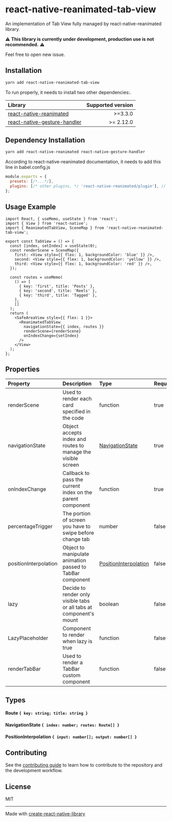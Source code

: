 # react-native-reanimated-tab-view

An implementation of Tab View fully managed by react-native-reanimated library.

:warning: **This library is currently under development, production use is not recommended.** :warning:

Feel free to open new issue.

## Installation

```sh
yarn add react-native-reanimated-tab-view
```
To run properly, it needs to install two other dependencies:.

| Library                                                                                  | Supported version |
|:-----------------------------------------------------------------------------------------|------------------:|
| [react-native-reanimated](https://docs.swmansion.com/react-native-reanimated/)           |           >=3.3.0 |
| [react-native-gesture-handler](https://docs.swmansion.com/react-native-gesture-handler/) |         >= 2.12.0 |

## Dependency Installation

```sh
yarn add react-native-reanimated react-native-gesture-handler
```
According to react-native-reanimated documentation, it needs to add this line in babel.config.js

```js
module.exports = {
  presets: [/*...*/],
  plugins: [/* other plugins, */ 'react-native-reanimated/plugin'], // <-- add this (the reanimated's plugin MUST BE the last)
};
```

## Usage Example

```
import React, { useMemo, useState } from 'react';
import { View } from 'react-native';
import { ReanimatedTabView, SceneMap } from 'react-native-reanimated-tab-view';

export const TabView = () => {
  const [index, setIndex] = useState(0);
  const renderScene = SceneMap({
    first: <View style={{ flex: 1, backgroundColor: 'blue' }} />,
    second: <View style={{ flex: 1, backgroundColor: 'yellow' }} />,
    third: <View style={{ flex: 1, backgroundColor: 'red' }} />,
  });

  const routes = useMemo(
    () => [
      { key: 'first', title: 'Posts' },
      { key: 'second', title: 'Reels' },
      { key: 'third', title: 'Tagged' },
    ],
    []
  );
  return (
    <SafeAreaView style={{ flex: 1 }}>
      <ReanimatedTabView
        navigationState={{ index, routes }}
        renderScene={renderScene}
        onIndexChange={setIndex}
      />
    </View>
  );
};
```

## Properties

| Property              | Description                                                         | Type                                            | Required | Default |
|:----------------------|:--------------------------------------------------------------------|:------------------------------------------------|----------|:--------|
| renderScene           | Used to render each card specified in the code                      | function                                        | true     | -       |
| navigationState       | Object accepts index and routes to manage the visible screen        | [NavigationState](#navigationstate)             | true     | -       |
| onIndexChange         | Callback to pass the current index on the parent component          | function                                        | true     | -       |
| percentageTrigger     | The portion of screen you have to swipe before change tab           | number                                          | false    | 0.4     |
| positionInterpolation | Object to manipulate animation passed to TabBar component           | [PositionInterpolation](#positioninterpolation) | false    | -       |
| lazy                  | Decide to render only visible tabs or all tabs at component's mount | boolean                                         | false    | false   |
| LazyPlaceholder       | Component to render when lazy is true                               | function                                        | false    | null    |
| renderTabBar          | Used to render a TabBar custom component                            | function                                        | false    | -       |

## Types
#### Route `{ key: string; title: string }`

#### NavigationState `{ index: number; routes: Route[] }`


#### PositionInterpolation `{ input: number[]; output: number[] }`

## Contributing

See the [contributing guide](CONTRIBUTING.md) to learn how to contribute to the repository and the development workflow.

## License

MIT

---

Made with [create-react-native-library](https://github.com/callstack/react-native-builder-bob)
